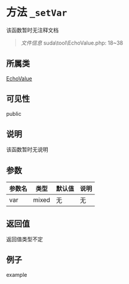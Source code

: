 # 方法 `_setVar`

该函数暂时无注释文档

> *文件信息* suda\tool\EchoValue.php: 18~38

## 所属类 

[EchoValue](../EchoValue.md)

## 可见性

 public 

## 说明

该函数暂时无说明


## 参数


| 参数名 | 类型 | 默认值 | 说明 |
|--------|-----|-------|-------|
| var |  mixed | 无 | 无 |



## 返回值

返回值类型不定


## 例子

example